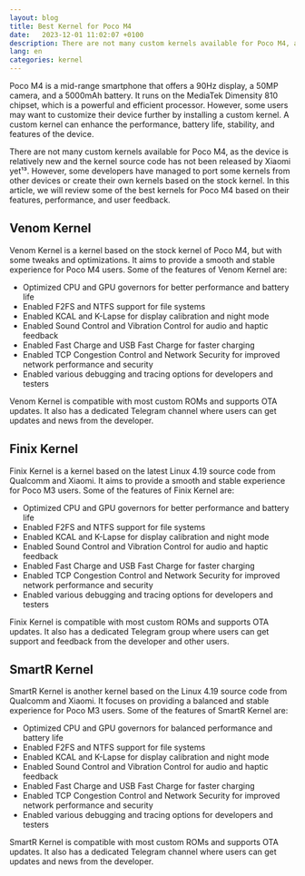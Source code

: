 ```yaml
---
layout: blog
title: Best Kernel for Poco M4
date:   2023-12-01 11:02:07 +0100
description: There are not many custom kernels available for Poco M4, as the device is relatively new and the kernel source code has not been released.
lang: en
categories: kernel
---
```



Poco M4 is a mid-range smartphone that offers a 90Hz display, a 50MP camera, and a 5000mAh battery. It runs on the MediaTek Dimensity 810 chipset, which is a powerful and efficient processor. However, some users may want to customize their device further by installing a custom kernel. A custom kernel can enhance the performance, battery life, stability, and features of the device.

There are not many custom kernels available for Poco M4, as the device is relatively new and the kernel source code has not been released by Xiaomi yet¹³. However, some developers have managed to port some kernels from other devices or create their own kernels based on the stock kernel. In this article, we will review some of the best kernels for Poco M4 based on their features, performance, and user feedback.

## Venom Kernel

Venom Kernel is a kernel based on the stock kernel of Poco M4, but with some tweaks and optimizations. It aims to provide a smooth and stable experience for Poco M4 users. Some of the features of Venom Kernel are:

- Optimized CPU and GPU governors for better performance and battery life
- Enabled F2FS and NTFS support for file systems
- Enabled KCAL and K-Lapse for display calibration and night mode
- Enabled Sound Control and Vibration Control for audio and haptic feedback
- Enabled Fast Charge and USB Fast Charge for faster charging
- Enabled TCP Congestion Control and Network Security for improved network performance and security
- Enabled various debugging and tracing options for developers and testers

Venom Kernel is compatible with most custom ROMs and supports OTA updates. It also has a dedicated Telegram channel where users can get updates and news from the developer.


## Finix Kernel

Finix Kernel is a kernel based on the latest Linux 4.19 source code from Qualcomm and Xiaomi. It aims to provide a smooth and stable experience for Poco M3 users. Some of the features of Finix Kernel are:

- Optimized CPU and GPU governors for better performance and battery life
- Enabled F2FS and NTFS support for file systems
- Enabled KCAL and K-Lapse for display calibration and night mode
- Enabled Sound Control and Vibration Control for audio and haptic feedback
- Enabled Fast Charge and USB Fast Charge for faster charging
- Enabled TCP Congestion Control and Network Security for improved network performance and security
- Enabled various debugging and tracing options for developers and testers

Finix Kernel is compatible with most custom ROMs and supports OTA updates. It also has a dedicated Telegram group where users can get support and feedback from the developer and other users.

## SmartR Kernel

SmartR Kernel is another kernel based on the Linux 4.19 source code from Qualcomm and Xiaomi. It focuses on providing a balanced and stable experience for Poco M3 users. Some of the features of SmartR Kernel are:

- Optimized CPU and GPU governors for balanced performance and battery life
- Enabled F2FS and NTFS support for file systems
- Enabled KCAL and K-Lapse for display calibration and night mode
- Enabled Sound Control and Vibration Control for audio and haptic feedback
- Enabled Fast Charge and USB Fast Charge for faster charging
- Enabled TCP Congestion Control and Network Security for improved network performance and security
- Enabled various debugging and tracing options for developers and testers

SmartR Kernel is compatible with most custom ROMs and supports OTA updates. It also has a dedicated Telegram channel where users can get updates and news from the developer.


